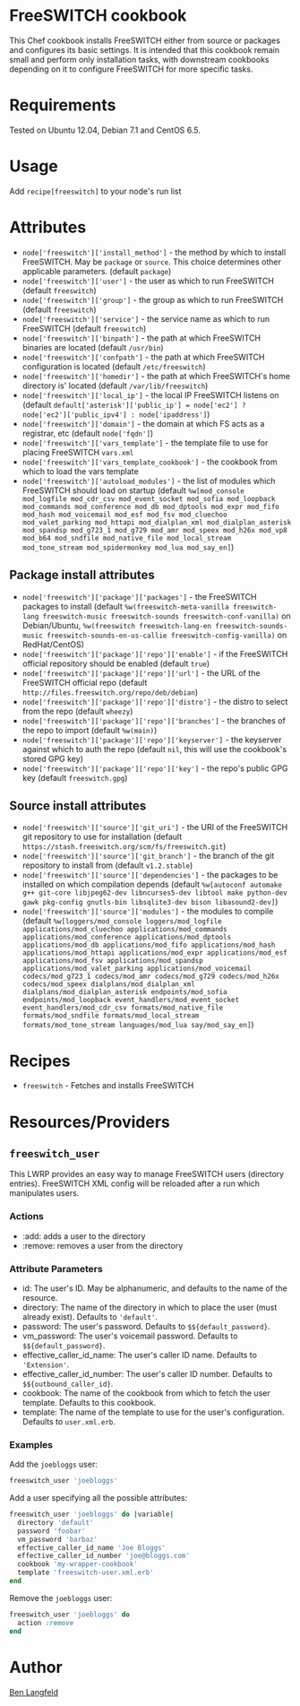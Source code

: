 # FreeSWITCH cookbook

This Chef cookbook installs FreeSWITCH either from source or packages and configures its basic settings. It is intended that this cookbook remain small and perform only installation tasks, with downstream cookbooks depending on it to configure FreeSWITCH for more specific tasks.

# Requirements

Tested on Ubuntu 12.04, Debian 7.1 and CentOS 6.5.

# Usage

Add `recipe[freeswitch]` to your node's run list

# Attributes

* `node['freeswitch']['install_method']` - the method by which to install FreeSWITCH. May be `package` or `source`. This choice determines other applicable parameters. (default `package`)
* `node['freeswitch']['user']` - the user as which to run FreeSWITCH (default `freeswitch`)
* `node['freeswitch']['group']` - the group as which to run FreeSWITCH (default `freeswitch`)
* `node['freeswitch']['service']` - the service name as which to run FreeSWITCH (default `freeswitch`)
* `node['freeswitch']['binpath']` - the path at which FreeSWITCH binaries are located (default `/usr/bin`)
* `node['freeswitch']['confpath']` - the path at which FreeSWITCH configuration is located (default `/etc/freeswitch`)
* `node['freeswitch']['homedir']` - the path at which FreeSWITCH's home directory is' located (default `/var/lib/freeswitch`)
* `node['freeswitch']['local_ip']` - the local IP FreeSWITCH listens on (default `default['asterisk']['public_ip'] = node['ec2'] ? node['ec2']['public_ipv4'] : node['ipaddress']`)
* `node['freeswitch']['domain']` - the domain at which FS acts as a registrar, etc (default `node['fqdn']`)
* `node['freeswitch']['vars_template']` - the template file to use for placing FreeSWITCH `vars.xml`
* `node['freeswitch']['vars_template_cookbook']` - the cookbook from which to load the vars template
* `node['freeswitch']['autoload_modules']` - the list of modules which FreeSWITCH should load on startup (default `%w[mod_console mod_logfile mod_cdr_csv mod_event_socket mod_sofia mod_loopback mod_commands mod_conference mod_db mod_dptools mod_expr mod_fifo mod_hash mod_voicemail mod_esf mod_fsv mod_cluechoo mod_valet_parking mod_httapi mod_dialplan_xml mod_dialplan_asterisk mod_spandsp mod_g723_1 mod_g729 mod_amr mod_speex mod_h26x mod_vp8 mod_b64 mod_sndfile mod_native_file mod_local_stream mod_tone_stream mod_spidermonkey mod_lua mod_say_en]`)

## Package install attributes
* `node['freeswitch']['package']['packages']` - the FreeSWITCH packages to install (default `%w(freeswitch-meta-vanilla freeswitch-lang freeswitch-music freeswitch-sounds freeswitch-conf-vanilla)` on Debian/Ubuntu, `%w(freeswitch freeswitch-lang-en freeswitch-sounds-music freeswitch-sounds-en-us-callie freeswitch-config-vanilla)` on RedHat/CentOS)
* `node['freeswitch']['package']['repo']['enable']` - if the FreeSWITCH official repository should be enabled (default `true`)
* `node['freeswitch']['package']['repo']['url']` - the URL of the FreeSWITCH official repo (default `http://files.freeswitch.org/repo/deb/debian`)
* `node['freeswitch']['package']['repo']['distro']` - the distro to select from the repo (default `wheezy`)
* `node['freeswitch']['package']['repo']['branches']` - the branches of the repo to import (default `%w(main)`)
* `node['freeswitch']['package']['repo']['keyserver']` - the keyserver against which to auth the repo (default `nil`, this will use the cookbook's stored GPG key)
* `node['freeswitch']['package']['repo']['key']` - the repo's public GPG key (default `freeswitch.gpg`)

## Source install attributes
* `node['freeswitch']['source']['git_uri']` - the URI of the FreeSWITCH git repository to use for installation (default `https://stash.freeswitch.org/scm/fs/freeswitch.git`)
* `node['freeswitch']['source']['git_branch']` - the branch of the git repository to install from (default `v1.2.stable`)
* `node['freeswitch']['source']['dependencies']` - the packages to be installed on which compilation depends (default `%w[autoconf automake g++ git-core libjpeg62-dev libncurses5-dev libtool make python-dev gawk pkg-config gnutls-bin libsqlite3-dev bison libasound2-dev]`)
* `node['freeswitch']['source']['modules']` - the modules to compile (default `%w[loggers/mod_console loggers/mod_logfile applications/mod_cluechoo applications/mod_commands applications/mod_conference applications/mod_dptools applications/mod_db applications/mod_fifo applications/mod_hash applications/mod_httapi applications/mod_expr applications/mod_esf applications/mod_fsv applications/mod_spandsp applications/mod_valet_parking applications/mod_voicemail codecs/mod_g723_1 codecs/mod_amr codecs/mod_g729 codecs/mod_h26x codecs/mod_speex dialplans/mod_dialplan_xml dialplans/mod_dialplan_asterisk endpoints/mod_sofia endpoints/mod_loopback event_handlers/mod_event_socket event_handlers/mod_cdr_csv formats/mod_native_file formats/mod_sndfile formats/mod_local_stream formats/mod_tone_stream languages/mod_lua say/mod_say_en]`)

# Recipes

* `freeswitch` - Fetches and installs FreeSWITCH

# Resources/Providers

## `freeswitch_user`
This LWRP provides an easy way to manage FreeSWITCH users (directory entries). FreeSWITCH XML config will be reloaded after a run which manipulates users.

### Actions
- :add: adds a user to the directory
- :remove: removes a user from the directory

### Attribute Parameters
- id: The user's ID. May be alphanumeric, and defaults to the name of the resource.
- directory: The name of the directory in which to place the user (must already exist). Defaults to `'default'`.
- password: The user's password. Defaults to `$${default_password}`.
- vm_password: The user's voicemail password. Defaults to `$${default_password}`.
- effective_caller_id_name: The user's caller ID name. Defaults to `'Extension'`.
- effective_caller_id_number: The user's caller ID number. Defaults to `$${outbound_caller_id}`.
- cookbook: The name of the cookbook from which to fetch the user template. Defaults to this cookbook.
- template: The name of the template to use for the user's configuration. Defaults to `user.xml.erb`.

### Examples

Add the `joebloggs` user:

```ruby
freeswitch_user 'joebloggs'
```

Add a user specifying all the possible attributes:

```ruby
freeswitch_user 'joebloggs' do |variable|
  directory 'default'
  password 'foobar'
  vm_password 'barbaz'
  effective_caller_id_name 'Joe Bloggs'
  effective_caller_id_number 'joe@bloggs.com'
  cookbook 'my-wrapper-cookbook'
  template 'freeswitch-user.xml.erb'
end
```

Remove the `joebloggs` user:

```ruby
freeswitch_user 'joebloggs' do
  action :remove
end
```

# Author

[Ben Langfeld](@benlangfeld)
